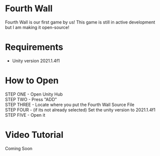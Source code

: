 # Fourth Wall
Fourth Wall is our first game by us!
This game is still in active development but I am making it open-source!

# Requirements
- Unity version 2021.1.4f1

# How to Open

STEP ONE - Open Unity Hub                                                                                                                   
STEP TWO - Press "ADD"                                                                                                                     
STEP THREE - Locate where you put the Fourth Wall Source File                                                                               
STEP FOUR - (if its not already selected) Set the unity version to 2021.1.4f1                                                               
STEP FIVE - Open it                                                                                                                         

# Video Tutorial
Coming Soon
